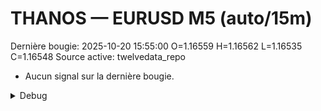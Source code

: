 # THANOS — EURUSD M5 (auto/15m)
Dernière bougie: 2025-10-20 15:55:00  O=1.16559  H=1.16562  L=1.16535  C=1.16548
Source active: twelvedata_repo

- Aucun signal sur la dernière bougie.

<details><summary>Debug</summary>

- TD_API_KEY manquant.

</details>